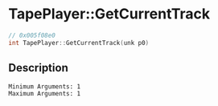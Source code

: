 # TapePlayer::GetCurrentTrack
```c
// 0x005f08e0
int TapePlayer::GetCurrentTrack(unk p0)
```
## Description
```
Minimum Arguments: 1
Maximum Arguments: 1
```
